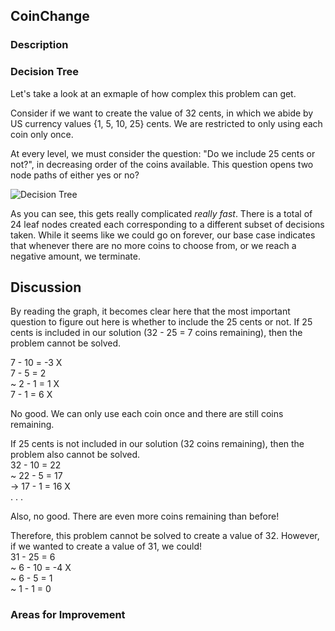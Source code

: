 ## CoinChange 

### Description 

### Decision Tree
Let's take a look at an exmaple of how complex this problem can get. 

Consider if we want to create the value of 32 cents, in which we abide by US currency values {1, 5, 10, 25} cents. We are restricted to only using each coin only once.

At every level, we must consider the question: "Do we include 25 cents or not?", in decreasing order of the coins available. This question opens two node paths of either yes or no? 

![Decision Tree](https://user-images.githubusercontent.com/94495024/231309197-4f5e1e2c-97ec-4084-ac6c-b2cf4e9c5a60.jpg)

As you can see, this gets really complicated _really fast_. There is a total of 24 leaf nodes created each corresponding to a different subset of decisions taken. While it seems like we could go on forever, our base case indicates that whenever there are no more coins to choose from, or we reach a negative amount, we terminate.

## Discussion
By reading the graph, it becomes clear here that the most important question to figure out here is whether to include the 25 cents or not. If 25 cents is included in our solution (32 - 25 = 7 coins remaining), then the problem cannot be solved. 

7 - 10 = -3 X <br />
7 - 5 = 2 <br />
 ~ 2 - 1 = 1 X <br />
7 - 1 = 6 X <br />

No good. We can only use each coin once and there are still coins remaining.

If 25 cents is not included in our solution (32 coins remaining), then the problem also cannot be solved.
<br />
32 - 10 = 22 <br />
 ~ 22 - 5 = 17 <br />
    -> 17 - 1 = 16 X <br />
. . . 

Also, no good. There are even more coins remaining than before! 

Therefore, this problem cannot be solved to create a value of 32. However, if we wanted to create a value of 31, we could!
<br />
31 - 25 = 6 <br />
 ~ 6 - 10 = -4 X <br />
 ~ 6 - 5 = 1 <br />
   ~ 1 - 1 = 0 <br />

### Areas for Improvement 




